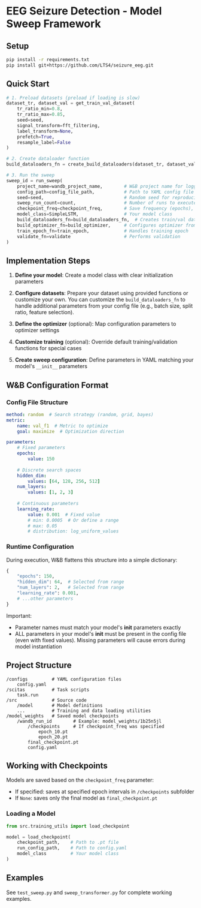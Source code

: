 # EEG Seizure Detection - Model Sweep Framework

## Setup
```bash
pip install -r requirements.txt
pip install git+https://github.com/LTS4/seizure_eeg.git
```

## Quick Start

```python
# 1. Preload datasets (preload if loading is slow)
dataset_tr, dataset_val = get_train_val_dataset(
    tr_ratio_min=0.8,
    tr_ratio_max=0.85,
    seed=seed,
    signal_transform=fft_filtering,
    label_transform=None,
    prefetch=True,
    resample_label=False
)

# 2. Create dataloader function
build_dataloaders_fn = create_build_dataloaders(dataset_tr, dataset_val)

# 3. Run the sweep
sweep_id = run_sweep(
    project_name=wandb_project_name,        # W&B project name for logging
    config_path=config_file_path,           # Path to YAML config file
    seed=seed,                              # Random seed for reproducibility
    sweep_run_count=count,                  # Number of runs to execute
    checkpoint_freq=checkpoint_freq,        # Save frequency (epochs), None = final only
    model_class=SimpleLSTM,                 # Your model class 
    build_dataloaders_fn=build_dataloaders_fn,  # Creates train/val dataloaders
    build_optimizer_fn=build_optimizer,     # Configures optimizer from config
    train_epoch_fn=train_epoch,             # Handles training epoch
    validate_fn=validate                    # Performs validation
)
```

## Implementation Steps

1. **Define your model**: Create a model class with clear initialization parameters

2. **Configure datasets**: Prepare your dataset using provided functions or customize your own.
You can customize the `build_dataloaders_fn` to handle additional parameters from your config file (e.g., batch size, split ratio, feature selection).

3. **Define the optimizer** (optional): Map configuration parameters to optimizer settings

4. **Customize training** (optional): Override default training/validation functions for special cases

5. **Create sweep configuration**: Define parameters in YAML matching your model's `__init__` parameters

## W&B Configuration Format

### Config File Structure
```yaml
method: random  # Search strategy (random, grid, bayes)
metric:
    name: val_f1  # Metric to optimize
    goal: maximize  # Optimization direction

parameters:
    # Fixed parameters
    epochs:
        value: 150
        
    # Discrete search spaces
    hidden_dim:
        values: [64, 128, 256, 512]
    num_layers:
        values: [1, 2, 3]
        
    # Continuous parameters
    learning_rate:
        value: 0.001  # Fixed value
        # min: 0.0005  # Or define a range
        # max: 0.05    
        # distribution: log_uniform_values
```

### Runtime Configuration
During execution, W&B flattens this structure into a simple dictionary:

```python
{
    "epochs": 150,
    "hidden_dim": 64,  # Selected from range
    "num_layers": 2,   # Selected from range
    "learning_rate": 0.001,
    # ...other parameters
}
```

Important:

- Parameter names must match your model's __init__ parameters exactly
- ALL parameters in your model's __init__ must be present in the config file (even with fixed values). Missing parameters will cause errors during model instantiation

## Project Structure

```
/configs         # YAML configuration files
    config.yaml
/scitas          # Task scripts
    task.run
/src             # Source code
    /model       # Model definitions
    ...          # Training and data loading utilities
/model_weights   # Saved model checkpoints
    /wandb_run_id        # Example: model_weights/1b25n5jl
        /checkpoints     # If checkpoint_freq was specified
            epoch_10.pt
            epoch_20.pt
        final_checkpoint.pt
        config.yaml
```

## Working with Checkpoints

Models are saved based on the `checkpoint_freq` parameter:
- If specified: saves at specified epoch intervals in `/checkpoints` subfolder
- If `None`: saves only the final model as `final_checkpoint.pt`

### Loading a Model
```python
from src.training_utils import load_checkpoint

model = load_checkpoint(
    checkpoint_path,    # Path to .pt file
    run_config_path,    # Path to config.yaml
    model_class         # Your model class
)
```

## Examples
See `test_sweep.py` and `sweep_transformer.py` for complete working examples.